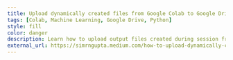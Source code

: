 ```yaml
---
title: Upload dynamically created files from Google Colab to Google Drive
tags: [Colab, Machine Learning, Google Drive, Python]
style: fill
color: danger
description: Learn how to upload output files created during session from Colab to Google Drive with examples
external_url: https://simrngupta.medium.com/how-to-upload-dynamically-created-files-from-google-colab-to-google-drive-cd0ffcdb4c31
---
```


